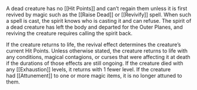 A dead creature has no [[Hit Points]] and can’t regain them unless it is first revived by magic such as the [[Raise Dead]] or [[Revivify]] spell. When such a spell is cast, the spirit knows who is casting it and can refuse. The spirit of a dead creature has left the body and departed for the Outer Planes, and reviving the creature requires calling the spirit back.

If the creature returns to life, the revival effect determines the creature’s current Hit Points. Unless otherwise stated, the creature returns to life with any conditions, magical contagions, or curses that were affecting it at death if the durations of those effects are still ongoing. If the creature died with any [[Exhaustion]] levels, it returns with 1 fewer level. If the creature had [[Attunement]] to one or more magic items, it is no longer attuned to them.